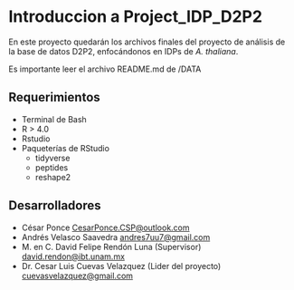 # Introduccion a Project_IDP_D2P2

En este proyecto quedarán los archivos finales del proyecto de análisis de la base de datos D2P2, enfocándonos en IDPs de *A. thaliana*.

Es importante leer el archivo README.md de /DATA

## Requerimientos

* Terminal de Bash
* R > 4.0
* Rstudio
* Paqueterías de RStudio
  * tidyverse
  * peptides
  * reshape2
  

## Desarrolladores

* César Ponce [CesarPonce.CSP@outlook.com](mailto:CesarPonce.CSP@outlook.com)
* Andrés Velasco Saavedra [andres7uu7@gmail.com](mailto:andres7uu7@gmail.com)
* M. en C. David Felipe Rendón Luna (Supervisor) [david.rendon@ibt.unam.mx](mailto:david.rendon@ibt.unam.mx)
* Dr. Cesar Luis Cuevas Velazquez (Lider del proyecto) [cuevasvelazquez@gmail.com](mailto:cuevasvelazquez@gmail.com)